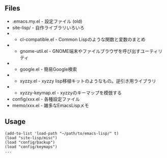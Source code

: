 ## Files

* .emacs.my.el       - 設定ファイル (old)
* site-lisp/         - 自作ライブラリいろいろ
* - cl-compatible.el - Common Lispのような関数と変数のまとめ
* - gnome-util.el    - GNOME端末やファイルブラウザを呼び出すユーティリティ
* - google.el        - 簡易Google検索
* - xyzzy.el         - xyzzy lisp移植キットのようなもの。逆引き用ライブラリ
* - xyzzy-keymap.el  - xyzzyのキーマップを模倣する
* config/xxx.el      - 各種設定ファイル
* memo/xxx.el        - 雑多なEmacsLispメモ


## Usage

```elisp
(add-to-list 'load-path "~/path/to/emacs-lisp/" t)
(load "site-lisp/misc")
(load "config/backup")
(load "config/keymaps")
...
```
